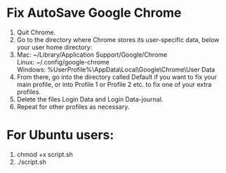 # Fix AutoSave Google Chrome

1. Quit Chrome.
3. Go to the directory where Chrome stores its user-specific data, below your user home directory:
4. Mac: ~/Library/Application Support/Google/Chrome   
   Linux: ~/.config/google-chrome   
   Windows: %UserProfile%\AppData\Local\Google\Chrome\User Data   
4. From there, go into the directory called Default if you want to fix your main profile, or into Profile 1 or    Profile 2 etc. to fix one of your extra profiles.
5. Delete the files Login Data and Login Data-journal.
6. Repeat for other profiles as necessary.


# For Ubuntu users:
1. chmod +x script.sh 
2. ./script.sh
